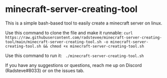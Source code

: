# minecraft-server-creating-tool
This is a simple bash-based tool to easily create a minecraft server on linux.

Use this command to clone the file and make it runnable:
    ```curl https://raw.githubusercontent.com/radstevee/minecraft-server-creating-tool/main/minecraft-server-creating-tool.sh -o minecraft-server-creating-tool.sh && chmod +x minecraft-server-creating-tool.sh```

Use this command to run it:
   ``` ./minecraft-server-creating-tool.sh```
   
If you have any suggestions or questions, reach me up on Discord (Radsteve#8033) or on the issues tab.
